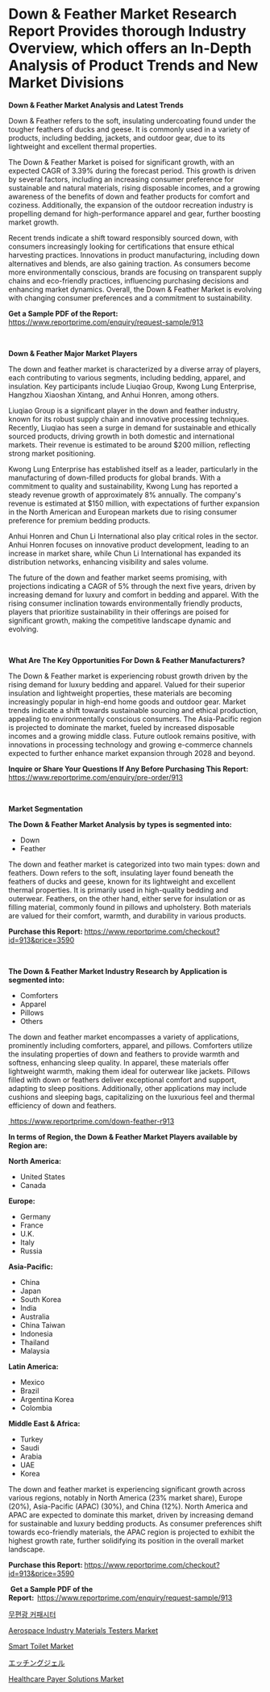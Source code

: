 <p><h1>Down & Feather Market Research Report Provides thorough Industry Overview, which offers an In-Depth Analysis of Product Trends and New Market Divisions</h1></p><p><strong>Down & Feather Market Analysis and Latest Trends</strong></p>
<p><p>Down & Feather refers to the soft, insulating undercoating found under the tougher feathers of ducks and geese. It is commonly used in a variety of products, including bedding, jackets, and outdoor gear, due to its lightweight and excellent thermal properties.</p><p>The Down & Feather Market is poised for significant growth, with an expected CAGR of 3.39% during the forecast period. This growth is driven by several factors, including an increasing consumer preference for sustainable and natural materials, rising disposable incomes, and a growing awareness of the benefits of down and feather products for comfort and coziness. Additionally, the expansion of the outdoor recreation industry is propelling demand for high-performance apparel and gear, further boosting market growth.</p><p>Recent trends indicate a shift toward responsibly sourced down, with consumers increasingly looking for certifications that ensure ethical harvesting practices. Innovations in product manufacturing, including down alternatives and blends, are also gaining traction. As consumers become more environmentally conscious, brands are focusing on transparent supply chains and eco-friendly practices, influencing purchasing decisions and enhancing market dynamics. Overall, the Down & Feather Market is evolving with changing consumer preferences and a commitment to sustainability.</p></p>
<p><strong>Get a Sample PDF of the Report:&nbsp;</strong> <a href="https://www.reportprime.com/enquiry/request-sample/913">https://www.reportprime.com/enquiry/request-sample/913</a></p>
<p>&nbsp;</p>
<p><strong>Down & Feather Major Market Players</strong></p>
<p><p>The down and feather market is characterized by a diverse array of players, each contributing to various segments, including bedding, apparel, and insulation. Key participants include Liuqiao Group, Kwong Lung Enterprise, Hangzhou Xiaoshan Xintang, and Anhui Honren, among others.</p><p>Liuqiao Group is a significant player in the down and feather industry, known for its robust supply chain and innovative processing techniques. Recently, Liuqiao has seen a surge in demand for sustainable and ethically sourced products, driving growth in both domestic and international markets. Their revenue is estimated to be around $200 million, reflecting strong market positioning.</p><p>Kwong Lung Enterprise has established itself as a leader, particularly in the manufacturing of down-filled products for global brands. With a commitment to quality and sustainability, Kwong Lung has reported a steady revenue growth of approximately 8% annually. The company's revenue is estimated at $150 million, with expectations of further expansion in the North American and European markets due to rising consumer preference for premium bedding products.</p><p>Anhui Honren and Chun Li International also play critical roles in the sector. Anhui Honren focuses on innovative product development, leading to an increase in market share, while Chun Li International has expanded its distribution networks, enhancing visibility and sales volume. </p><p>The future of the down and feather market seems promising, with projections indicating a CAGR of 5% through the next five years, driven by increasing demand for luxury and comfort in bedding and apparel. With the rising consumer inclination towards environmentally friendly products, players that prioritize sustainability in their offerings are poised for significant growth, making the competitive landscape dynamic and evolving.</p></p>
<p>&nbsp;</p>
<p><strong>What Are The Key Opportunities For Down & Feather Manufacturers?</strong></p>
<p><p>The Down & Feather market is experiencing robust growth driven by the rising demand for luxury bedding and apparel. Valued for their superior insulation and lightweight properties, these materials are becoming increasingly popular in high-end home goods and outdoor gear. Market trends indicate a shift towards sustainable sourcing and ethical production, appealing to environmentally conscious consumers. The Asia-Pacific region is projected to dominate the market, fueled by increased disposable incomes and a growing middle class. Future outlook remains positive, with innovations in processing technology and growing e-commerce channels expected to further enhance market expansion through 2028 and beyond.</p></p>
<p><strong>Inquire or Share Your Questions If Any Before Purchasing This Report:</strong> <a href="https://www.reportprime.com/enquiry/pre-order/913">https://www.reportprime.com/enquiry/pre-order/913</a></p>
<p>&nbsp;</p>
<p><strong>Market Segmentation</strong></p>
<p><strong>The Down & Feather Market Analysis by types is segmented into:</strong></p>
<p><ul><li>Down</li><li>Feather</li></ul></p>
<p><p>The down and feather market is categorized into two main types: down and feathers. Down refers to the soft, insulating layer found beneath the feathers of ducks and geese, known for its lightweight and excellent thermal properties. It is primarily used in high-quality bedding and outerwear. Feathers, on the other hand, either serve for insulation or as filling material, commonly found in pillows and upholstery. Both materials are valued for their comfort, warmth, and durability in various products.</p></p>
<p><strong>Purchase this Report:&nbsp;</strong><a href="https://www.reportprime.com/checkout?id=913&price=3590">https://www.reportprime.com/checkout?id=913&price=3590</a></p>
<p>&nbsp;</p>
<p><strong>The Down & Feather Market Industry Research by Application is segmented into:</strong></p>
<p><ul><li>Comforters</li><li>Apparel</li><li>Pillows</li><li>Others</li></ul></p>
<p><p>The down and feather market encompasses a variety of applications, prominently including comforters, apparel, and pillows. Comforters utilize the insulating properties of down and feathers to provide warmth and softness, enhancing sleep quality. In apparel, these materials offer lightweight warmth, making them ideal for outerwear like jackets. Pillows filled with down or feathers deliver exceptional comfort and support, adapting to sleep positions. Additionally, other applications may include cushions and sleeping bags, capitalizing on the luxurious feel and thermal efficiency of down and feathers.</p></p>
<p><a href="https://www.reportprime.com/down-feather-r913">&nbsp;https://www.reportprime.com/down-feather-r913</a></p>
<p><strong>In terms of Region, the Down & Feather Market Players available by Region are:</strong></p>
<p>
    <p> <strong> North America: </strong>
        <ul>
            <li>United States</li>
            <li>Canada</li>
        </ul>
        </p> 
    <p> <strong> Europe: </strong>
        <ul>
            <li>Germany</li>
            <li>France</li>
            <li>U.K.</li>
            <li>Italy</li>
            <li>Russia</li>
        </ul>
        </p> 
    <p> <strong> Asia-Pacific: </strong>
        <ul>
            <li>China</li>
            <li>Japan</li>
            <li>South Korea</li>
            <li>India</li>
            <li>Australia</li>
            <li>China Taiwan</li>
            <li>Indonesia</li>
            <li>Thailand</li>
            <li>Malaysia</li>
        </ul>
        </p> 
    <p> <strong> Latin America: </strong>
        <ul>
            <li>Mexico</li>
            <li>Brazil</li>
            <li>Argentina Korea</li>
            <li>Colombia</li>
        </ul>
        </p> 
    <p> <strong> Middle East & Africa: </strong>
        <ul>
            <li>Turkey</li>
            <li>Saudi</li>
            <li>Arabia</li>
            <li>UAE</li>
            <li>Korea</li>
        </ul>
    </p>
    </p>
<p><p>The down and feather market is experiencing significant growth across various regions, notably in North America (23% market share), Europe (20%), Asia-Pacific (APAC) (30%), and China (12%). North America and APAC are expected to dominate this market, driven by increasing demand for sustainable and luxury bedding products. As consumer preferences shift towards eco-friendly materials, the APAC region is projected to exhibit the highest growth rate, further solidifying its position in the overall market landscape.</p></p>
<p><strong>Purchase this Report: </strong><a href="https://www.reportprime.com/checkout?id=913&price=3590">https://www.reportprime.com/checkout?id=913&price=3590</a></p>
<p>&nbsp;<strong>Get a Sample PDF of the Report:&nbsp;&nbsp;</strong><a href="https://www.reportprime.com/enquiry/request-sample/913">https://www.reportprime.com/enquiry/request-sample/913</a></p>
<p><strong></strong></p>
<p><p><a href="https://medium.com/@rudyswaniafgwski56664/%EB%B9%84%EA%B7%B9%EC%84%B1-%EC%BB%A4%ED%8C%A8%EC%8B%9C%ED%84%B0-%EC%8B%9C%EC%9E%A5%EC%9D%98-%EC%83%88%EB%A1%9C%EC%9A%B4-%EB%8F%99%ED%96%A5-2024%EB%85%84%EB%B6%80%ED%84%B0-2031%EB%85%84%EA%B9%8C%EC%A7%80%EC%9D%98-%EA%B8%80%EB%A1%9C%EB%B2%8C-%EC%A0%84%EB%A7%9D-%EB%B0%8F-%ED%96%A5%ED%9B%84-%EC%A0%84%EB%A7%9D-e345e7af8fe7">무편광 커패시터</a></p><p><a href="https://issuu.com/reportprime-2/docs/aerospace-industry-materials-tester_5e2b6679d2592b">Aerospace Industry Materials Testers Market</a></p><p><a href="https://github.com/YashRP12/Market-Research-Report-List-6/blob/main/smart-toilet-market.md">Smart Toilet Market</a></p><p><a href="https://medium.com/@uyjtuy6/%E3%82%A8%E3%83%83%E3%83%81%E3%83%B3%E3%82%B0%E3%82%B2%E3%83%AB%E5%B8%82%E5%A0%B4-%E3%82%B0%E3%83%AD%E3%83%BC%E3%83%90%E3%83%AB%E3%81%8A%E3%82%88%E3%81%B3%E5%9C%B0%E5%9F%9F%E3%81%AE%E5%88%86%E6%9E%90-%E5%9C%B0%E5%9F%9F-%E5%9B%BD%E3%83%AC%E3%83%99%E3%83%AB%E3%81%AE%E5%88%86%E6%9E%90-%E7%AB%B6%E4%BA%89%E7%92%B0%E5%A2%83%E3%81%AB%E7%84%A6%E7%82%B9%E3%82%92%E5%BD%93%E3%81%A6%E3%82%8B-7d74cd72f9a9">エッチングジェル</a></p><p><a href="https://medium.com/@colin.paterson6579/healthcare-payer-solutions-market-market-segmentation-geographical-regions-and-market-forcast-94896258c97d">Healthcare Payer Solutions Market</a></p></p>